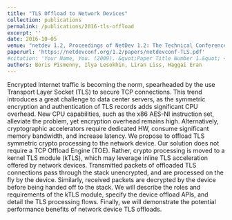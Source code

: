 ```yaml
---
title: "TLS Offload to Network Devices"
collection: publications
permalink: /publications/2016-tls-offload
excerpt: ''
date: 2016-10-05
venue: "netdev 1.2, Proceedings of NetDev 1.2: The Technical Conference on Linux Networking"
paperurl: 'https://netdevconf.org/1.2/papers/netdevconf-TLS.pdf'
#citation: 'Your Name, You. (2009). &quot;Paper Title Number 1.&quot; <i>Journal 1</i>. 1(1).'
authors: Boris Pismenny, Ilya Lesokhin, Liran Liss, Haggai Eran
---
```


Encrypted Internet traffic is becoming the norm, spearheaded by
the use Transport Layer Socket (TLS) to secure TCP connections.
This trend introduces a great challenge to data center servers, as
the symmetric encryption and authentication of TLS records adds
significant CPU overhead. New CPU capabilities, such as the x86
AES-NI instruction set, alleviate the problem, yet encryption
overhead remains high. Alternatively, cryptographic accelerators
require dedicated HW, consume significant memory bandwidth,
and increase latency. We propose to offload TLS symmetric
crypto processing to the network device. Our solution does not require
a TCP Offload Engine (TOE). Rather, crypto processing is
moved to a kernel TLS module (kTLS), which may leverage
inline TLS acceleration offered by network devices. Transmitted
packets of offloaded TLS connections pass through the stack unencrypted,
and are processed on the fly by the device. Similarly,
received packets are decrypted by the device before being handed
off to the stack. We will describe the roles and requirements of
the kTLS module, specify the device offload APIs, and detail the
TLS processing flows. Finally, we will demonstrate the potential
performance benefits of network device TLS offloads.
